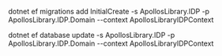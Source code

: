 ﻿dotnet ef migrations add InitialCreate -s ApollosLibrary.IDP -p ApollosLibrary.IDP.Domain --context ApollosLibraryIDPContext

dotnet ef database update -s ApollosLibrary.IDP -p ApollosLibrary.IDP.Domain --context ApollosLibraryIDPContext